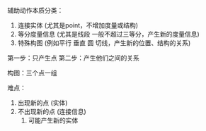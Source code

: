 辅助动作本质分类：

1. 连接实体 (尤其是point，不增加度量或结构)
2. 等分度量信息 (尤其是线段 一般不超过三等分，产生新的度量信息)
3. 特殊构图 (例如平行 垂直 圆 切线，产生新的位置、结构的关系)

第一步：只产生点
第二步：产生他们之间的关系

构图：三个点一组

难点：
1. 出现新的点 (实体)
2. 不出现新的点 (连接信息)
	1. 可能产生新的实体
